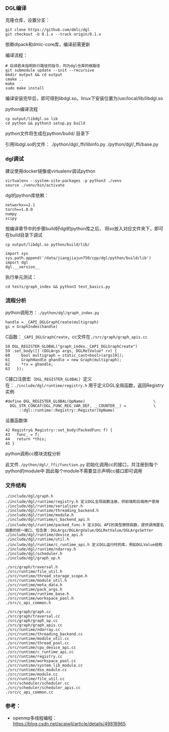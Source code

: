 ### DGL编译

克隆仓库，设置分支：

```
git clone https://github.com/dmlc/dgl
git checkout -b 0.1.x --track origin/0.1.x
```

依赖dlpack和dmlc-core库，编译前需更新

编译流程：

```
# 后续若未指明执行路径的指令，均为dgl仓库的根路径
git submodule update --init --recursive
mkdir output && cd output
cmake ..
make
sudo make install
```

编译安装完毕后，即可得到libdgl.so。linux下安装位置为/usr/local/lib/libdgl.so

python编译流程

```
cp output/libdgl.so lib
cd python && python3 setup.py build
```

python文件将生成在python/build/ 目录下

引用libdgl.so的文件：
./python/dgl/_ffi/libinfo.py
./python/dgl/_ffi/base.py

### dgl调试

建议使用docker镜像或virtualenv调试python

```
virtualenv --system-site-packages -p python3 ./venv
source ./venv/bin/activate
```

dgl的python库依赖：

```
networkx==2.1
torch==1.0.0
numpy
scipy
```

按编译章节中的步骤build好dgl的python库之后，
将so放入对应文件夹下，即可在build目录下调试

```
cp output/libdgl.so python/build/lib/
```

```
import sys
sys.path.append('/data/jiangjiajun750/cpp/dgl/python/build/lib')
import dgl
dgl.__version__
```

执行单元测试：

```
cd tests/graph_index && python3 test_basics.py
```


### 流程分析

python调用方：`./python/dgl/graph_index.py`

```
handle = _CAPI_DGLGraphCreate(multigraph)
gi = GraphIndex(handle)
```

C函数：`_CAPI_DGLGraphCreate`，cc文件在`./src/graph/graph_apis.cc`

```
58 DGL_REGISTER_GLOBAL("graph_index._CAPI_DGLGraphCreate")
59 .set_body([] (DGLArgs args, DGLRetValue* rv) {
60     bool multigraph = static_cast<bool>(args[0]);
61     GraphHandle ghandle = new Graph(multigraph);
62     *rv = ghandle;
63   });
```

C接口注册宏（`DGL_REGISTER_GLOBAL`）定义在：`./include/dgl/runtime/registry.h`
用于定义DGL全局函数，返回Registry实例

```
#define DGL_REGISTER_GLOBAL(OpName)                              \
  DGL_STR_CONCAT(DGL_FUNC_REG_VAR_DEF, __COUNTER__) =            \
      ::dgl::runtime::Registry::Register(OpName)
```

设置函数体

```
42 Registry& Registry::set_body(PackedFunc f) {
43   func_ = f;
44   return *this;
45 }
```

python调用cc模块流程分析

此文件`./python/dgl/_ffi/function.py` 初始化调用cc的接口，并注册到每个python的module中
因此每个module不需要显示声明cc接口即可调用

### 文件结构


```
./include/dgl/graph.h
./include/dgl/runtime/registry.h 定义DGL全局函数注册，供前端和后端用户使用
./include/dgl/runtime/serializer.h
./include/dgl/runtime/threading_backend.h
./include/dgl/runtime/module.h
./include/dgl/runtime/c_backend_api.h
./include/dgl/runtime/packed_func.h 定义DGL API的类型擦除函数，提供调用匿名函数的统一接口，包含类：DGLArgs/DGLArgValue/DGLRetValue/DGLArgsSetter
./include/dgl/runtime/device_api.h
./include/dgl/runtime/util.h
./include/dgl/runtime/c_runtime_api.h 定义DGL运行时的库，例如DGLValue结构
./include/dgl/runtime/ndarray.h
./include/dgl/scheduler.h
./include/dgl/graph_op.h

./src/graph/traversal.h
./src/runtime/file_util.h
./src/runtime/thread_storage_scope.h
./src/runtime/module_util.h
./src/runtime/meta_data.h
./src/runtime/pack_args.h
./src/runtime/runtime_base.h
./src/runtime/workspace_pool.h
./src/c_api_common.h

./src/graph/graph.cc
./src/graph/traversal.cc
./src/graph/graph_op.cc
./src/graph/graph_apis.cc
./src/runtime/ndarray.cc
./src/runtime/threading_backend.cc
./src/runtime/module_util.cc
./src/runtime/thread_pool.cc
./src/runtime/cpu_device_api.cc
./src/runtime/c_runtime_api.cc
./src/runtime/registry.cc
./src/runtime/workspace_pool.cc
./src/runtime/system_lib_module.cc
./src/runtime/dso_module.cc
./src/runtime/module.cc
./src/runtime/file_util.cc
./src/scheduler/scheduler.cc
./src/scheduler/scheduler_apis.cc
./src/c_api_common.cc
```


### 参考：

* openmp多线程编程：https://blog.csdn.net/acaiwlj/article/details/49818965


